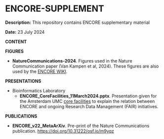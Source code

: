 # ENCORE-SUPPLEMENT

**Description:** This repository contains ENCORE supplementary material

**Date:** 23 July 2024





**CONTENT**



**FIGURES**

* **NatureCommunications-2024**. Figures used in the Nature Communication paper (Van Kampen et al, 2024). These figures are also used by the [ENCORE WIKI](https://github.com/EDS-Bioinformatics-Laboratory/ENCORE/wiki).



**PRESENTATIONS**

* Bioinformatics Laboratory
  * **ENCORE_CoreFacilities_11March2024.pptx**. Presentation given for the Amsterdam UMC [core facilities](https://www.amsterdamumc.org/en/research/core-facility.htm) to explain the relation between ENCORE and ongoing Research Data Management (FAIR) initiatives.



**PUBLICATIONS**

* **ENCORE_v22_MetaArXiv**. Pre-print of the Nature Communications publication. https://doi.org/10.31222/osf.io/m9yqz

